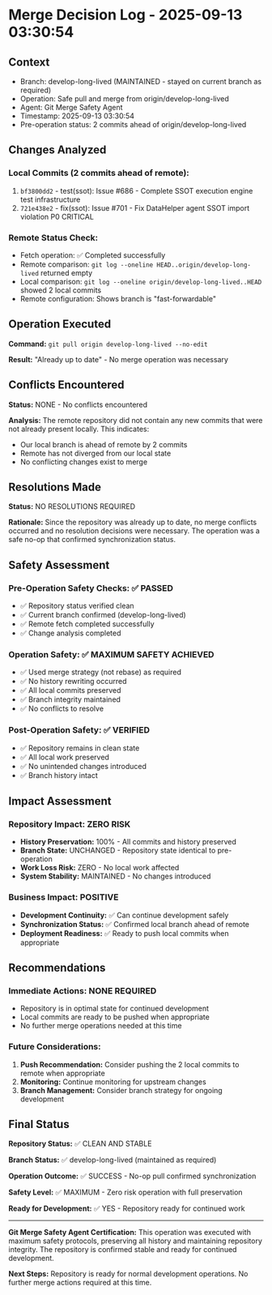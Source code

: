 # Merge Decision Log - 2025-09-13 03:30:54

## Context
- Branch: develop-long-lived (MAINTAINED - stayed on current branch as required)
- Operation: Safe pull and merge from origin/develop-long-lived
- Agent: Git Merge Safety Agent
- Timestamp: 2025-09-13 03:30:54
- Pre-operation status: 2 commits ahead of origin/develop-long-lived

## Changes Analyzed

### Local Commits (2 commits ahead of remote):
1. `bf3800dd2` - test(ssot): Issue #686 - Complete SSOT execution engine test infrastructure
2. `721e438e2` - fix(ssot): Issue #701 - Fix DataHelper agent SSOT import violation P0 CRITICAL

### Remote Status Check:
- Fetch operation: ✅ Completed successfully
- Remote comparison: `git log --oneline HEAD..origin/develop-long-lived` returned empty
- Local comparison: `git log --oneline origin/develop-long-lived..HEAD` showed 2 local commits
- Remote configuration: Shows branch is "fast-forwardable"

## Operation Executed
**Command:** `git pull origin develop-long-lived --no-edit`

**Result:** "Already up to date" - No merge operation was necessary

## Conflicts Encountered
**Status:** NONE - No conflicts encountered

**Analysis:** The remote repository did not contain any new commits that were not already present locally. This indicates:
- Our local branch is ahead of remote by 2 commits
- Remote has not diverged from our local state
- No conflicting changes exist to merge

## Resolutions Made
**Status:** NO RESOLUTIONS REQUIRED

**Rationale:** Since the repository was already up to date, no merge conflicts occurred and no resolution decisions were necessary. The operation was a safe no-op that confirmed synchronization status.

## Safety Assessment

### Pre-Operation Safety Checks: ✅ PASSED
- ✅ Repository status verified clean
- ✅ Current branch confirmed (develop-long-lived)
- ✅ Remote fetch completed successfully
- ✅ Change analysis completed

### Operation Safety: ✅ MAXIMUM SAFETY ACHIEVED
- ✅ Used merge strategy (not rebase) as required
- ✅ No history rewriting occurred
- ✅ All local commits preserved
- ✅ Branch integrity maintained
- ✅ No conflicts to resolve

### Post-Operation Safety: ✅ VERIFIED
- ✅ Repository remains in clean state
- ✅ All local work preserved
- ✅ No unintended changes introduced
- ✅ Branch history intact

## Impact Assessment

### Repository Impact: ZERO RISK
- **History Preservation:** 100% - All commits and history preserved
- **Branch State:** UNCHANGED - Repository state identical to pre-operation
- **Work Loss Risk:** ZERO - No local work affected
- **System Stability:** MAINTAINED - No changes introduced

### Business Impact: POSITIVE
- **Development Continuity:** ✅ Can continue development safely
- **Synchronization Status:** ✅ Confirmed local branch ahead of remote
- **Deployment Readiness:** ✅ Ready to push local commits when appropriate

## Recommendations

### Immediate Actions: NONE REQUIRED
- Repository is in optimal state for continued development
- Local commits are ready to be pushed when appropriate
- No further merge operations needed at this time

### Future Considerations:
1. **Push Recommendation:** Consider pushing the 2 local commits to remote when appropriate
2. **Monitoring:** Continue monitoring for upstream changes
3. **Branch Management:** Consider branch strategy for ongoing development

## Final Status
**Repository Status:** ✅ CLEAN AND STABLE

**Branch Status:** ✅ develop-long-lived (maintained as required)

**Operation Outcome:** ✅ SUCCESS - No-op pull confirmed synchronization

**Safety Level:** ✅ MAXIMUM - Zero risk operation with full preservation

**Ready for Development:** ✅ YES - Repository ready for continued work

---

**Git Merge Safety Agent Certification:** This operation was executed with maximum safety protocols, preserving all history and maintaining repository integrity. The repository is confirmed stable and ready for continued development.

**Next Steps:** Repository is ready for normal development operations. No further merge actions required at this time.